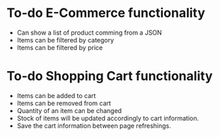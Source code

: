 # To-do E-Commerce functionality
* Can show a list of product comming from a JSON
* Items can be filtered by category
* Items can be filtered by price

# To-do Shopping Cart functionality
* Items can be added to cart
* Items can be removed from cart
* Quantity of an item can be changed
* Stock of items will be updated accordingly to cart information.
* Save the cart information between page refreshings.
